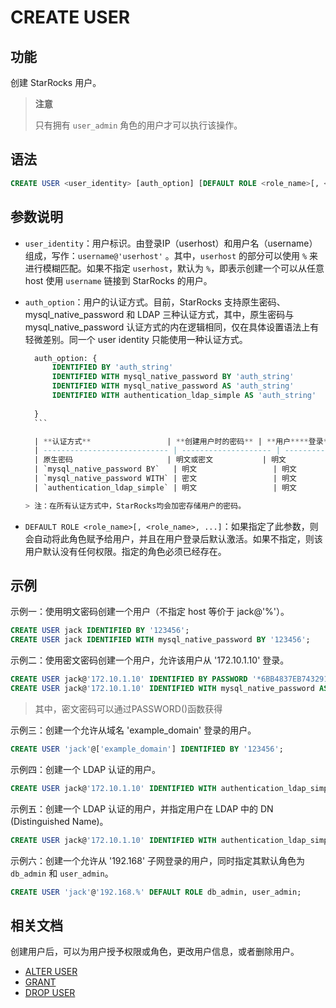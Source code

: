 # CREATE USER

## 功能

创建 StarRocks 用户。

> **注意**
>
> 只有拥有 `user_admin` 角色的用户才可以执行该操作。

## 语法

```SQL
CREATE USER <user_identity> [auth_option] [DEFAULT ROLE <role_name>[, <role_name>, ...]]
```

## 参数说明

- `user_identity`：用户标识。由登录IP（userhost）和用户名（username）组成，写作：`username@'userhost'` 。其中，`userhost` 的部分可以使用 `%` 来进行模糊匹配。如果不指定 `userhost`，默认为 `%`，即表示创建一个可以从任意 host 使用 `username` 链接到 StarRocks 的用户。

- `auth_option`：用户的认证方式。目前，StarRocks 支持原生密码、mysql_native_password 和 LDAP 三种认证方式，其中，原生密码与 mysql_native_password 认证方式的内在逻辑相同，仅在具体设置语法上有轻微差别。同一个 user identity 只能使用一种认证方式。

    ```SQL
      auth_option: {
          IDENTIFIED BY 'auth_string'
          IDENTIFIED WITH mysql_native_password BY 'auth_string'
          IDENTIFIED WITH mysql_native_password AS 'auth_string'
          IDENTIFIED WITH authentication_ldap_simple AS 'auth_string'
          
      }
      ```

      | **认证方式**                 | **创建用户时的密码** | **用户****登录****时的密码** |
      | ---------------------------- | -------------------- | ---------------------------- |
      | 原生密码                     | 明文或密文           | 明文                         |
      | `mysql_native_password BY`   | 明文                 | 明文                         |
      | `mysql_native_password WITH` | 密文                 | 明文                         |
      | `authentication_ldap_simple` | 明文                 | 明文                         |

    > 注：在所有认证方式中，StarRocks均会加密存储用户的密码。

- `DEFAULT ROLE <role_name>[, <role_name>, ...]`：如果指定了此参数，则会自动将此角色赋予给用户，并且在用户登录后默认激活。如果不指定，则该用户默认没有任何权限。指定的角色必须已经存在。

## 示例

示例一：使用明文密码创建一个用户（不指定 host 等价于 jack@'%'）。

```SQL
CREATE USER jack IDENTIFIED BY '123456';
CREATE USER jack IDENTIFIED WITH mysql_native_password BY '123456';
```

示例二：使用密文密码创建一个用户，允许该用户从 '172.10.1.10' 登录。

```SQL
CREATE USER jack@'172.10.1.10' IDENTIFIED BY PASSWORD '*6BB4837EB74329105EE4568DDA7DC67ED2CA2AD9';
CREATE USER jack@'172.10.1.10' IDENTIFIED WITH mysql_native_password AS '*6BB4837EB74329105EE4568DDA7DC67ED2CA2AD9';
```

> 其中，密文密码可以通过PASSWORD()函数获得

示例三：创建一个允许从域名 'example_domain' 登录的用户。

```SQL
CREATE USER 'jack'@['example_domain'] IDENTIFIED BY '123456';
```

示例四：创建一个 LDAP 认证的用户。

```SQL
CREATE USER jack@'172.10.1.10' IDENTIFIED WITH authentication_ldap_simple;
```

示例五：创建一个 LDAP 认证的用户，并指定用户在 LDAP 中的 DN (Distinguished Name)。

```SQL
CREATE USER jack@'172.10.1.10' IDENTIFIED WITH authentication_ldap_simple AS 'uid=jack,ou=company,dc=example,dc=com';
```

示例六：创建一个允许从 '192.168' 子网登录的用户，同时指定其默认角色为 `db_admin` 和 `user_admin`。

```SQL
CREATE USER 'jack'@'192.168.%' DEFAULT ROLE db_admin, user_admin;
```

## 相关文档

创建用户后，可以为用户授予权限或角色，更改用户信息，或者删除用户。

- [ALTER USER](ALTER_USER.md)
- [GRANT](GRANT.md)
- [DROP USER](DROP_USER.md)
